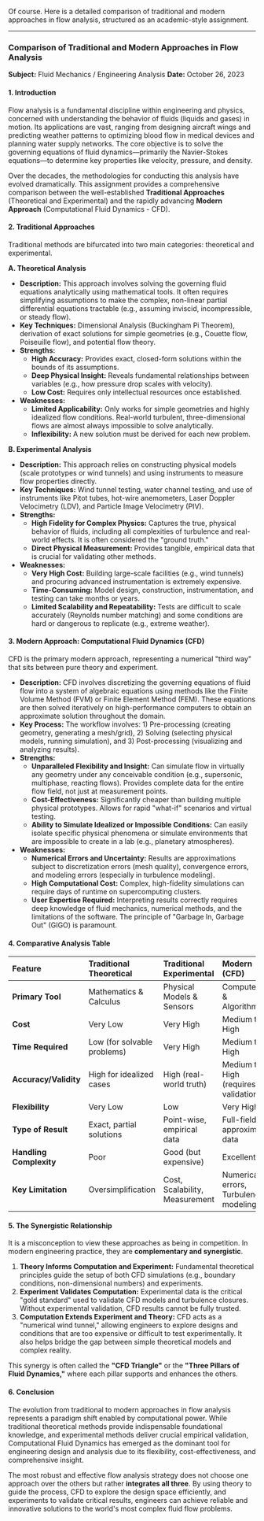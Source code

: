 Of course. Here is a detailed comparison of traditional and modern approaches in flow analysis, structured as an academic-style assignment.

***

### **Comparison of Traditional and Modern Approaches in Flow Analysis**

**Subject:** Fluid Mechanics / Engineering Analysis
**Date:** October 26, 2023

#### 1. Introduction

Flow analysis is a fundamental discipline within engineering and physics, concerned with understanding the behavior of fluids (liquids and gases) in motion. Its applications are vast, ranging from designing aircraft wings and predicting weather patterns to optimizing blood flow in medical devices and planning water supply networks. The core objective is to solve the governing equations of fluid dynamics—primarily the Navier-Stokes equations—to determine key properties like velocity, pressure, and density.

Over the decades, the methodologies for conducting this analysis have evolved dramatically. This assignment provides a comprehensive comparison between the well-established **Traditional Approaches** (Theoretical and Experimental) and the rapidly advancing **Modern Approach** (Computational Fluid Dynamics - CFD).

#### 2. Traditional Approaches

Traditional methods are bifurcated into two main categories: theoretical and experimental.

**A. Theoretical Analysis**
*   **Description:** This approach involves solving the governing fluid equations analytically using mathematical tools. It often requires simplifying assumptions to make the complex, non-linear partial differential equations tractable (e.g., assuming inviscid, incompressible, or steady flow).
*   **Key Techniques:** Dimensional Analysis (Buckingham Pi Theorem), derivation of exact solutions for simple geometries (e.g., Couette flow, Poiseuille flow), and potential flow theory.
*   **Strengths:**
    *   **High Accuracy:** Provides exact, closed-form solutions within the bounds of its assumptions.
    *   **Deep Physical Insight:** Reveals fundamental relationships between variables (e.g., how pressure drop scales with velocity).
    *   **Low Cost:** Requires only intellectual resources once established.
*   **Weaknesses:**
    *   **Limited Applicability:** Only works for simple geometries and highly idealized flow conditions. Real-world turbulent, three-dimensional flows are almost always impossible to solve analytically.
    *   **Inflexibility:** A new solution must be derived for each new problem.

**B. Experimental Analysis**
*   **Description:** This approach relies on constructing physical models (scale prototypes or wind tunnels) and using instruments to measure flow properties directly.
*   **Key Techniques:** Wind tunnel testing, water channel testing, and use of instruments like Pitot tubes, hot-wire anemometers, Laser Doppler Velocimetry (LDV), and Particle Image Velocimetry (PIV).
*   **Strengths:**
    *   **High Fidelity for Complex Physics:** Captures the true, physical behavior of fluids, including all complexities of turbulence and real-world effects. It is often considered the "ground truth."
    *   **Direct Physical Measurement:** Provides tangible, empirical data that is crucial for validating other methods.
*   **Weaknesses:**
    *   **Very High Cost:** Building large-scale facilities (e.g., wind tunnels) and procuring advanced instrumentation is extremely expensive.
    *   **Time-Consuming:** Model design, construction, instrumentation, and testing can take months or years.
    *   **Limited Scalability and Repeatability:** Tests are difficult to scale accurately (Reynolds number matching) and some conditions are hard or dangerous to replicate (e.g., extreme weather).

#### 3. Modern Approach: Computational Fluid Dynamics (CFD)

CFD is the primary modern approach, representing a numerical "third way" that sits between pure theory and experiment.

*   **Description:** CFD involves discretizing the governing equations of fluid flow into a system of algebraic equations using methods like the Finite Volume Method (FVM) or Finite Element Method (FEM). These equations are then solved iteratively on high-performance computers to obtain an approximate solution throughout the domain.
*   **Key Process:** The workflow involves: 1) Pre-processing (creating geometry, generating a mesh/grid), 2) Solving (selecting physical models, running simulation), and 3) Post-processing (visualizing and analyzing results).
*   **Strengths:**
    *   **Unparalleled Flexibility and Insight:** Can simulate flow in virtually any geometry under any conceivable condition (e.g., supersonic, multiphase, reacting flows). Provides complete data for the entire flow field, not just at measurement points.
    *   **Cost-Effectiveness:** Significantly cheaper than building multiple physical prototypes. Allows for rapid "what-if" scenarios and virtual testing.
    *   **Ability to Simulate Idealized or Impossible Conditions:** Can easily isolate specific physical phenomena or simulate environments that are impossible to create in a lab (e.g., planetary atmospheres).
*   **Weaknesses:**
    *   **Numerical Errors and Uncertainty:** Results are approximations subject to discretization errors (mesh quality), convergence errors, and modeling errors (especially in turbulence modeling).
    *   **High Computational Cost:** Complex, high-fidelity simulations can require days of runtime on supercomputing clusters.
    *   **User Expertise Required:** Interpreting results correctly requires deep knowledge of fluid mechanics, numerical methods, and the limitations of the software. The principle of "Garbage In, Garbage Out" (GIGO) is paramount.

#### 4. Comparative Analysis Table

| Feature | Traditional Theoretical | Traditional Experimental | Modern (CFD) |
| :--- | :--- | :--- | :--- |
| **Primary Tool** | Mathematics & Calculus | Physical Models & Sensors | Computers & Algorithms |
| **Cost** | Very Low | Very High | Medium to High |
| **Time Required** | Low (for solvable problems) | Very High | Medium to High |
| **Accuracy/Validity** | High for idealized cases | High (real-world truth) | Medium to High (requires validation) |
| **Flexibility** | Very Low | Low | Very High |
| **Type of Result** | Exact, partial solutions | Point-wise, empirical data | Full-field, approximate data |
| **Handling Complexity** | Poor | Good (but expensive) | Excellent |
| **Key Limitation** | Oversimplification | Cost, Scalability, Measurement | Numerical errors, Turbulence modeling |

#### 5. The Synergistic Relationship

It is a misconception to view these approaches as being in competition. In modern engineering practice, they are **complementary and synergistic**.

1.  **Theory Informs Computation and Experiment:** Fundamental theoretical principles guide the setup of both CFD simulations (e.g., boundary conditions, non-dimensional numbers) and experiments.
2.  **Experiment Validates Computation:** Experimental data is the critical "gold standard" used to validate CFD models and turbulence closures. Without experimental validation, CFD results cannot be fully trusted.
3.  **Computation Extends Experiment and Theory:** CFD acts as a "numerical wind tunnel," allowing engineers to explore designs and conditions that are too expensive or difficult to test experimentally. It also helps bridge the gap between simple theoretical models and complex reality.

This synergy is often called the **"CFD Triangle"** or the **"Three Pillars of Fluid Dynamics,"** where each pillar supports and enhances the others.

#### 6. Conclusion

The evolution from traditional to modern approaches in flow analysis represents a paradigm shift enabled by computational power. While traditional theoretical methods provide indispensable foundational knowledge, and experimental methods deliver crucial empirical validation, Computational Fluid Dynamics has emerged as the dominant tool for engineering design and analysis due to its flexibility, cost-effectiveness, and comprehensive insight.

The most robust and effective flow analysis strategy does not choose one approach over the others but rather **integrates all three**. By using theory to guide the process, CFD to explore the design space efficiently, and experiments to validate critical results, engineers can achieve reliable and innovative solutions to the world's most complex fluid flow problems.
